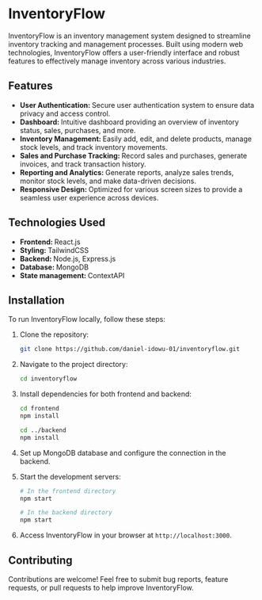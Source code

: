 # InventoryFlow

InventoryFlow is an inventory management system designed to streamline inventory tracking and management processes. Built using modern web technologies, InventoryFlow offers a user-friendly interface and robust features to effectively manage inventory across various industries.


## Features

<ul>
  <li><b>User Authentication: </b>Secure user authentication system to ensure data privacy and access control.</li>
  <li><b>Dashboard: </b>Intuitive dashboard providing an overview of inventory status, sales, purchases, and more.</li>
  <li><b>Inventory Management: </b>Easily add, edit, and delete products, manage stock levels, and track inventory movements.</li>
  <li><b>Sales and Purchase Tracking: </b>Record sales and purchases, generate invoices, and track transaction history.</li>
  <li><b>Reporting and Analytics: </b>Generate reports, analyze sales trends, monitor stock levels, and make data-driven decisions.</li>
  <li><b>Responsive Design: </b>Optimized for various screen sizes to provide a seamless user experience across devices.</li>
</ul>


## Technologies Used

<ul>
  <li><b>Frontend: </b>React.js</li>
  <li><b>Styling: </b>TailwindCSS</li>
  <li><b>Backend: </b>Node.js, Express.js</li>
  <li><b>Database: </b>MongoDB</li>
  <li><b>State management: </b>ContextAPI</li>
</ul>


## Installation

To run InventoryFlow locally, follow these steps:

1. Clone the repository:

    ```bash
    git clone https://github.com/daniel-idowu-01/inventoryflow.git
    ```

2. Navigate to the project directory:

    ```bash
    cd inventoryflow
    ```

3. Install dependencies for both frontend and backend:

    ```bash
    cd frontend
    npm install

    cd ../backend
    npm install
    ```

4. Set up MongoDB database and configure the connection in the backend.

5. Start the development servers:

    ```bash
    # In the frontend directory
    npm start

    # In the backend directory
    npm start
    ```

6. Access InventoryFlow in your browser at `http://localhost:3000`.


## Contributing

Contributions are welcome! Feel free to submit bug reports, feature requests, or pull requests to help improve InventoryFlow.


